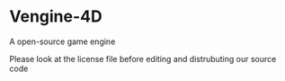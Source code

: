 # Vengine-4D
A open-source game engine


Please look at the license file before editing and distrubuting our source code
